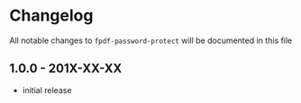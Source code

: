 # Changelog

All notable changes to `fpdf-password-protect` will be documented in this file

## 1.0.0 - 201X-XX-XX

- initial release
